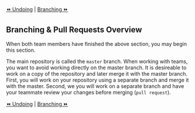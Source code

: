 [⏪ Undoing](002-branching-and-pr.md) | [Branching ⏩](004-branching.md)

## Branching & Pull Requests Overview

When both team members have finished the above section, you may begin this section.

The main repository is called the `master` branch. When working with teams, you want to avoid working directly on the master branch. It is desireable to work on a copy of the repository and later merge it with the master branch. First, you will work on your repository using a separate branch and merge it with the master. Second, we you will work on a separate branch and have your teammate review your changes before merging (`pull request`).

[⏪ Undoing](002-branching-and-pr.md) | [Branching ⏩](004-branching.md)
